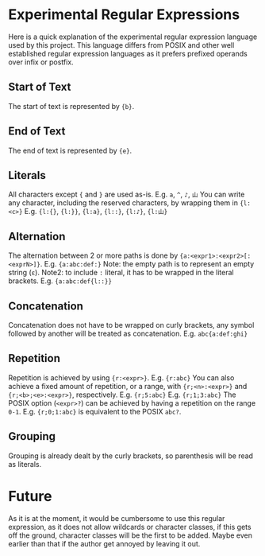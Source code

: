 ﻿# Experimental Regular Expressions

Here is a quick explanation of the experimental regular expression language used by this project.
This language differs from POSIX and other well established regular expression languages as it prefers prefixed operands over infix or postfix.

## Start of Text

The start of text is represented by `{b}`.

## End of Text

The end of text is represented by `{e}`.

## Literals

All characters except `{` and `}` are used as-is.
E.g. `a`, `^`, `♪`, `山`
You can write any character, including the reserved characters, by wrapping them in `{l:<c>}`
E.g. `{l:{}`, `{l:}}`, `{l:a}`, `{l::}`, `{l:♪}`, `{l:山}`

## Alternation

The alternation between 2 or more paths is done by `{a:<expr1>:<expr2>[:<exprN>]}`.
E.g. `{a:abc:def:}`
Note: the empty path is to represent an empty string (`ε`).
Note2: to include `:` literal, it has to be wrapped in the literal brackets. E.g. `{a:abc:def{l::}}`

## Concatenation

Concatenation does not have to be wrapped on curly brackets, any symbol followed by another will be treated as concatenation.
E.g. `abc{a:def:ghi}`

## Repetition

Repetition is achieved by using `{r:<expr>}`.
E.g. `{r:abc}`
You can also achieve a fixed amount of repetition, or a range, with `{r;<n>:<expr>}` and `{r;<b>;<e>:<expr>}`, respectively.
E.g. `{r;5:abc}`
E.g. `{r;1;3:abc}`
The POSIX option (`<expr>?`) can be achieved by having a repetition on the range `0-1`.
E.g. `{r;0;1:abc}` is equivalent to the POSIX `abc?`.

## Grouping

Grouping is already dealt by the curly brackets, so parenthesis will be read as literals.

# Future

As it is at the moment, it would be cumbersome to use this regular expression, as it does not allow wildcards or character classes,
if this gets off the ground, character classes will be the first to be added.
Maybe even earlier than that if the author get annoyed by leaving it out.